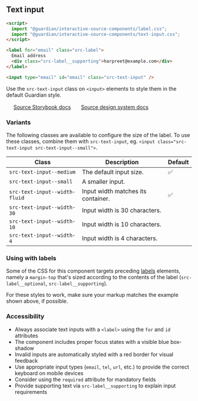 ## Text input

```html
<script>
  import "@guardian/interactive-source-components/label.css";
  import "@guardian/interactive-source-components/text-input.css";
</script>

<label for="email" class="src-label">
  Email address
  <div class="src-label__supporting">harpreet@example.com</div>
</label>

<input type="email" id="email" class="src-text-input" />
```

Use the `src-text-input` class on `<input>` elements to style them in the default Guardian style.

<img width="16" src="https://cdn.jsdelivr.net/gh/devicons/devicon@latest/icons/storybook/storybook-original.svg" /> [Source Storybook docs](https://guardian.github.io/storybooks/?path=/docs/source_react-components-textinput--docs)&nbsp;&nbsp;<img width="16" src="https://zeroheight.com/favicon.ico" /> [Source design system docs](https://theguardian.design/2a1e5182b/p/437902-text-input-field)

### Variants

The following classes are available to configure the size of the label. To use these classes, combine them with `src-text-input`, eg. `<input class="src-text-input src-text-input--small">`.

| Class                         | Description                        | Default |
| ----------------------------- | ---------------------------------- | ------- |
| `src-text-input--medium`      | The default input size.            | ✅      |
| `src-text-input--small`       | A smaller input.                   |         |
| `src-text-input--width-fluid` | Input width matches its container. | ✅      |
| `src-text-input--width-30`    | Input width is 30 characters.      |         |
| `src-text-input--width-10`    | Input width is 10 characters.      |         |
| `src-text-input--width-4`     | Input width is 4 characters.       |         |

### Using with labels

Some of the CSS for this component targets preceding [labels](./src/label/README) elements, namely a `margin-top`
that's sized according to the contents of the label (`src-label__optional`,
`src-label__supporting`).

For these styles to work, make sure your markup matches the example shown above, if possible.

### Accessibility

- Always associate text inputs with a `<label>` using the `for` and `id` attributes
- The component includes proper focus states with a visible blue box-shadow
- Invalid inputs are automatically styled with a red border for visual feedback
- Use appropriate input types (`email`, `tel`, `url`, etc.) to provide the correct keyboard on mobile devices
- Consider using the `required` attribute for mandatory fields
- Provide supporting text via `src-label__supporting` to explain input requirements

